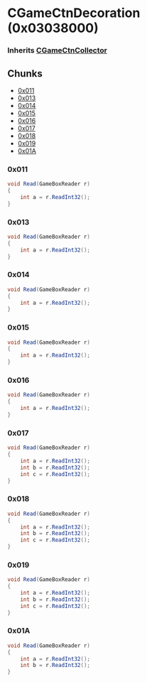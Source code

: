 ﻿# CGameCtnDecoration (0x03038000)

### Inherits [CGameCtnCollector](CGameCtnCollector)

## Chunks

- [0x011](#0x011)
- [0x013](#0x013)
- [0x014](#0x014)
- [0x015](#0x015)
- [0x016](#0x016)
- [0x017](#0x017)
- [0x018](#0x018)
- [0x019](#0x019)
- [0x01A](#0x01A)

### 0x011

```cs
void Read(GameBoxReader r)
{
    int a = r.ReadInt32();
}
```

### 0x013

```cs
void Read(GameBoxReader r)
{
    int a = r.ReadInt32();
}
```

### 0x014

```cs
void Read(GameBoxReader r)
{
    int a = r.ReadInt32();
}
```

### 0x015

```cs
void Read(GameBoxReader r)
{
    int a = r.ReadInt32();
}
```

### 0x016

```cs
void Read(GameBoxReader r)
{
    int a = r.ReadInt32();
}
```

### 0x017

```cs
void Read(GameBoxReader r)
{
    int a = r.ReadInt32();
    int b = r.ReadInt32();
    int c = r.ReadInt32();
}
```

### 0x018

```cs
void Read(GameBoxReader r)
{
    int a = r.ReadInt32();
    int b = r.ReadInt32();
    int c = r.ReadInt32();
}
```

### 0x019

```cs
void Read(GameBoxReader r)
{
    int a = r.ReadInt32();
    int b = r.ReadInt32();
    int c = r.ReadInt32();
}
```

### 0x01A

```cs
void Read(GameBoxReader r)
{
    int a = r.ReadInt32();
    int b = r.ReadInt32();
}
```